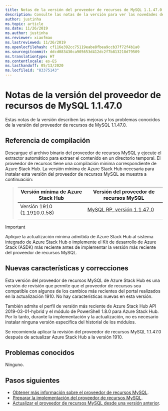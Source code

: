 ```yaml
---
title: Notas de la versión del proveedor de recursos de MySQL 1.1.47.0 de Azure Stack Hub
description: Consulte las notas de la versión para ver las novedades de la actualización 1.1.47.0 del proveedor de recursos MySQL de Azure Stack Hub.
author: justinha
ms.topic: article
ms.date: 11/26/2019
ms.author: justinha
ms.reviewer: xiaofmao
ms.lastreviewed: 11/26/2019
ms.openlocfilehash: cf116e392cc75119eabe8fbea9ccb37f72f4b1a0
ms.sourcegitcommit: ddcd083430ca905653d412dc2f7b813218d79509
ms.translationtype: HT
ms.contentlocale: es-ES
ms.lasthandoff: 05/13/2020
ms.locfileid: "83375143"
---
```

# <a name="mysql-resource-provider-11470-release-notes"></a>Notas de la versión del proveedor de recursos de MySQL 1.1.47.0

Estas notas de la versión describen las mejoras y los problemas conocidos de la versión del proveedor de recursos de MySQL 1.1.47.0.

## <a name="build-reference"></a>Referencia de compilación
Descargue el archivo binario del proveedor de recursos MySQL y ejecute el extractor automático para extraer el contenido en un directorio temporal. El proveedor de recursos tiene una compilación mínima correspondiente de Azure Stack Hub. La versión mínima de Azure Stack Hub necesaria para instalar esta versión del proveedor de recursos MySQL se muestra a continuación:

> |Versión mínima de Azure Stack Hub|Versión del proveedor de recursos MySQL|
> |-----|-----|
> |Versión 1910 (1.1910.0.58)|[MySQL RP, versión 1.1.47.0](https://aka.ms/azurestackmysqlrp11470)|  
> |     |     |

> [!IMPORTANT]
> Aplique la actualización mínima admitida de Azure Stack Hub al sistema integrado de Azure Stack Hub o implemente el Kit de desarrollo de Azure Stack (ASDK) más reciente antes de implementar la versión más reciente del proveedor de recursos MySQL.

## <a name="new-features-and-fixes"></a>Nuevas características y correcciones

Esta versión del proveedor de recursos MySQL de Azure Stack Hub es una versión de revisión que permite que el proveedor de recursos sea compatible con algunos de los cambios más recientes del portal realizados en la actualización 1910. No hay características nuevas en esta versión.

También admite el perfil de versión más reciente de Azure Stack Hub API 2019-03-01-hybrid y el módulo de PowerShell 1.8.0 para Azure Stack Hub. Por lo tanto, durante la implementación y la actualización, no es necesario instalar ninguna versión específica del historial de los módulos.

Se recomienda aplicar la revisión del proveedor de recursos MySQL 1.1.47.0 después de actualizar Azure Stack Hub a la versión 1910.

## <a name="known-issues"></a>Problemas conocidos

Ninguno.

## <a name="next-steps"></a>Pasos siguientes

- [Obtener más información sobre el proveedor de recursos MySQL](azure-stack-mysql-resource-provider.md).
- [Preparar la implementación del proveedor de recursos MySQL](azure-stack-mysql-resource-provider-deploy.md#prerequisites).
- [Actualizar el proveedor de recursos MySQL desde una versión anterior](azure-stack-mysql-resource-provider-update.md).
